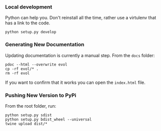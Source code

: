 ### Local development

Python can help you. Don't reinstall all the time, rather use a virtulenv that has a link to the code.

```
python setup.py develop
```

### Generating New Documentation

Updating documentation is currently a manual step. From the `docs` folder:

```
pdoc --html --overwrite evol
cp -rf evol/* .
rm -rf evol
```

If you want to confirm that it works you can open the `index.html` file.

### Pushing New Version to PyPi

From the root folder, run:

```
python setup.py sdist
python setup.py bdist_wheel --universal
twine upload dist/*
```
